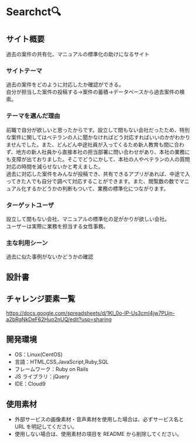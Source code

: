 # Searchct:mag:

## サイト概要

過去の案件の共有化、マニュアルの標準化の助けになるサイト

### サイトテーマ

過去の案件をどのように対応したか確認ができる。<br>自分が担当した案件の投稿する→案件の蓄積→データベースから過去案件の検索。

### テーマを選んだ理由

前職で自分が欲しいと思ったからです。設立して間もない会社だったため、特別な案件に関してはベテランの人に聞かなければどう対応すればいいのかがわかりませんでした。また、どんどん中途社員が入ってくるため新人教育も間に合わず、地方の新人社員から直接本社の担当部署に問い合わせがあり、本社の業務にも支障が出ておりました。そこでどうにかして、本社の人やベテランの人の質問対応の時間を減らせないかと考えました。<br>過去に対応した案件をみんなが投稿でき、共有できるアプリがあれば、中途で入ってきた人でも自分で調べて対応することができます。また、閲覧数の数でマニュアル化するかどうかの判断もついて、業務の標準化につながります。

### ターゲットユーザ

設立して間もない会社、マニュアルの標準化の足がかりが欲しい会社。<br>ユーザーは実際に業務を担当する女性事務。

### 主な利用シーン

過去に似た事例がないかどうかの確認

## 設計書

## チャレンジ要素一覧

<https://docs.google.com/spreadsheets/d/1Kl_0o-IP-Us3cmI4jw7PUjn-a2bRgNkDeF62Huo2nUQ/edit?usp=sharing>

## 開発環境

- OS：Linux(CentOS)
- 言語：HTML,CSS,JavaScript,Ruby,SQL
- フレームワーク：Ruby on Rails
- JS ライブラリ：jQuery
- IDE：Cloud9

## 使用素材

- 外部サービスの画像素材・音声素材を使用した場合は、必ずサービス名と URL を明記してください。
- 使用しない場合は、使用素材の項目を README から削除してください。
